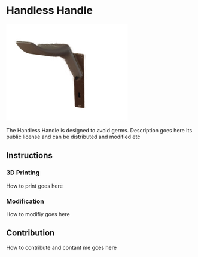 # Handless Handle
![image](hadnle.png)

The Handless Handle is designed to avoid germs. Description goes here
Its public license and can be distributed and modified etc

## Instructions

### 3D Printing

How to print goes here

### Modification

How to modifiy goes here

## Contribution

How to contribute and contant me goes here
